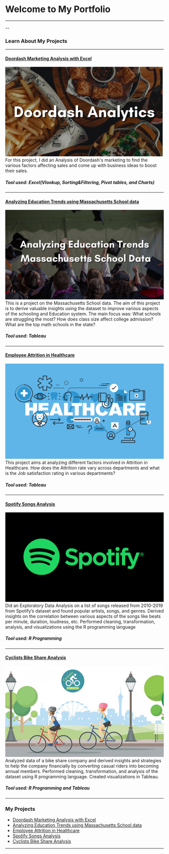 # Welcome to My Portfolio

---


--




### Learn About My Projects



---
#### [Doordash Marketing Analysis with Excel](https://www.linkedin.com/pulse/dashing-data-unveiling-doordashs-delicious-secrets-teklur-srinivasa/)
[<img src="images/Doordash Cover Image.png?raw=true"/>](https://www.linkedin.com/pulse/dashing-data-unveiling-doordashs-delicious-secrets-teklur-srinivasa/)
For this project, I did an Analysis of Doordash's marketing to find the various factors affecting sales and come up with business ideas to boost their sales.
##### Tool used: Excel(Vlookup, Sorting&Filtering, Pivot tables, and Charts)

---

#### [Analyzing Education Trends using Massachusetts School data](https://www.linkedin.com/pulse/from-data-points-discoveries-massachusetts-schooling-janani/)
[<img src="images/Massachusetts_cover_image.png?raw=true"/>](https://www.linkedin.com/pulse/from-data-points-discoveries-massachusetts-schooling-janani/)
This is a project on the Massachusetts School data. The aim of this project is to derive valuable insights using the dataset to improve various aspects of the schooling and Education system. The main focus was: 
What schools are struggling the most?
How does class size affect college admission?
What are the top math schools in the state?
##### Tool used: Tableau


---

#### [Employee Attrition in Healthcare](https://medium.com/@jananibalaji20/employee-attrition-in-healthcare-eda-5c436b8fe966)
[<img src="images/Healthcare Attrition cover.jpg?raw=true"/>](https://medium.com/@jananibalaji20/employee-attrition-in-healthcare-eda-5c436b8fe966)
This project aims at analyzing different factors involved in Attrition in Healthcare. How does the Attrition rate vary across departments and what is the Job satisfaction rating in various departments?
##### Tool used: Tableau

---

#### [Spotify Songs Analysis](https://medium.com/@jananibalaji20/spotify-data-analysis-eda-b585970d8bd2)
[<img src="images/Spotify_cover_image.jpg?raw=true"/>](https://medium.com/@jananibalaji20/spotify-data-analysis-eda-b585970d8bd2)
Did an Exploratory Data Analysis on a list of songs released from 2010-2019 from Spotify’s dataset and found popular artists, songs, and genres. Derived insights on the correlation between various aspects of the songs like beats per minute, duration, loudness, etc.
Performed cleaning, transformation, analysis, and visualizations using the R programming language
##### Tool used: R Programming


---

#### [Cyclists Bike Share Analysis](https://medium.com/@jananibalaji20/google-capstone-project-cyclistic-bike-share-analysis-d18dacbcde94)
[<img src="images/Cyclist Bike share.png?raw=true"/>](https://medium.com/@jananibalaji20/google-capstone-project-cyclistic-bike-share-analysis-d18dacbcde94)
Analyzed data of a bike share company and derived insights and strategies to help the company financially by converting casual riders into becoming annual members. 
Performed cleaning, transformation, and analysis of the dataset using R programming language.
Created visualizations in Tableau.
##### Tool used: R Programming and Tableau








---
### My Projects

- [Doordash Marketing Analysis with Excel](https://www.linkedin.com/pulse/dashing-data-unveiling-doordashs-delicious-secrets-teklur-srinivasa/)
- [Analyzing Education Trends using Massachusetts School data](https://www.linkedin.com/pulse/from-data-points-discoveries-massachusetts-schooling-janani/)
- [Employee Attrition in Healthcare](https://medium.com/@jananibalaji20/employee-attrition-in-healthcare-eda-5c436b8fe966)
- [Spotify Songs Analysis](https://medium.com/@jananibalaji20/spotify-data-analysis-eda-b585970d8bd2)
- [Cyclists Bike Share Analysis](https://medium.com/@jananibalaji20/google-capstone-project-cyclistic-bike-share-analysis-d18dacbcde94)

---




